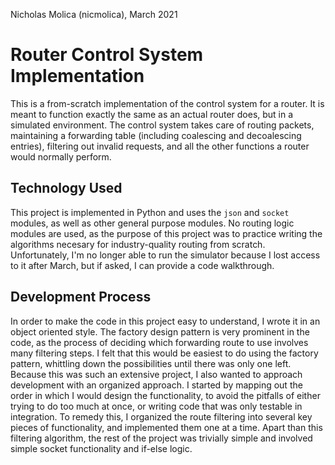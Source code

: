 Nicholas Molica (nicmolica), March 2021

# Router Control System Implementation
This is a from-scratch implementation of the control system for a router. It is meant to function exactly the same as an actual router does, but in a simulated environment. The control system takes care of routing packets, maintaining a forwarding table (including coalescing and decoalescing entries), filtering out invalid requests, and all the other functions a router would normally perform.

## Technology Used
This project is implemented in Python and uses the `json` and `socket` modules, as well as other general purpose modules. No routing logic modules are used, as the purpose of this project was to practice writing the algorithms necesary for industry-quality routing from scratch. Unfortunately, I'm no longer able to run the simulator because I lost access to it after March, but if asked, I can provide a code walkthrough.

## Development Process
In order to make the code in this project easy to understand, I wrote it in an object oriented style. The factory design pattern is very prominent in the code, as the process of deciding which forwarding route to use involves many filtering steps. I felt that this would be easiest to do using the factory pattern, whittling down the possibilities until there was only one left. Because this was such an extensive project, I also wanted to approach development with an organized approach. I started by mapping out the order in which I would design the functionality, to avoid the pitfalls of either trying to do too much at once, or writing code that was only testable in integration. To remedy this, I organized the route filtering into several key pieces of functionality, and implemented them one at a time. Apart than this filtering algorithm, the rest of the project was trivially simple and involved simple socket functionality and if-else logic.

